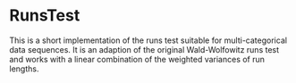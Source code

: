 RunsTest
========

This is a short implementation of the runs test suitable for multi-categorical data sequences. It is an adaption of the original Wald-Wolfowitz runs test and works with a linear combination of the weighted variances of run lengths.
